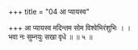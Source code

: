 +++
title = "04 आ प्यायस्व"

+++
आ प्यायस्व मदिन्तम सोम विश्वेभिरंशुभिः । ।  
भवा नः सुम्नयुः सखा वृधे ॥ ॥ ५ ॥